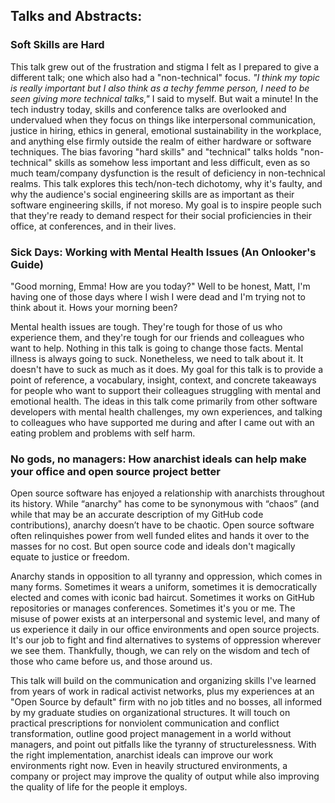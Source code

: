 ## Talks and Abstracts:
### Soft Skills are Hard
This talk grew out of the frustration and stigma I felt as I prepared to give a different talk; one which also had a "non-technical" focus. _"I think my topic is really important but I also think as a techy femme person, I need to be seen giving more technical talks,"_ I said to myself. But wait a minute! In the tech industry today, skills and conference talks are overlooked and undervalued when they focus on things like interpersonal communication, justice in hiring, ethics in general, emotional sustainability in the workplace, and anything else firmly outside the realm of either hardware or software techniques. The bias favoring "hard skills" and "technical" talks holds "non-technical" skills as somehow less important and less difficult, even as so much team/company dysfunction is the result of deficiency in non-technical realms. This talk explores this tech/non-tech dichotomy, why it's faulty, and why the audience's social engineering skills are as important as their software engineering skills, if not moreso. My goal is to inspire people such that they're ready to demand respect for their social proficiencies in their office, at conferences, and in their lives.

### Sick Days: Working with Mental Health Issues (An Onlooker's Guide) 
"Good morning, Emma! How are you today?" Well to be honest, Matt, I'm having one of those days where I wish I were dead and I'm trying not to think about it. Hows your morning been?

Mental health issues are tough. They're tough for those of us who experience them, and they're tough for our friends and colleagues who want to help. Nothing in this talk is going to change those facts. Mental illness is always going to suck. Nonetheless, we need to talk about it. It doesn't have to suck as much as it does. My goal for this talk is to provide a point of reference, a vocabulary, insight, context, and concrete takeaways for people who want to support their colleagues struggling with mental and emotional health. The ideas in this talk come primarily from other software developers with mental health challenges, my own experiences, and talking to colleagues who have supported me during and after I came out with an eating problem and problems with self harm.


### No gods, no managers: How anarchist ideals can help make your office and open source project better

Open source software has enjoyed a relationship with anarchists throughout its history. While “anarchy" has come to be synonymous with “chaos” (and while that may be an accurate description of my GitHub code contributions), anarchy doesn’t have to be chaotic. Open source software often relinquishes power from well funded elites and hands it over to the masses for no cost. But open source code and ideals don't magically equate to justice or freedom. 

Anarchy stands in opposition to all tyranny and oppression, which comes in many forms. Sometimes it wears a uniform, sometimes it is democratically elected and comes with iconic bad haircut. Sometimes it works on GitHub repositories or manages conferences. Sometimes it's you or me. The misuse of power exists at an interpersonal and systemic level, and many of us experience it daily in our office environments and open source projects. It's our job to fight and find alternatives to systems of oppression wherever we see them. Thankfully, though, we can rely on the wisdom and tech of those who came before us, and those around us.

This talk will build on the communication and organizing skills I've learned from years of work in radical activist networks, plus my experiences at an "Open Source by default" firm with no job titles and no bosses, all informed by my graduate studies on organizational structures. It will touch on practical prescriptions for nonviolent communication and conflict transformation, outline good project management in a world without managers, and point out pitfalls like the tyranny of structurelessness. With the right implementation, anarchist ideals can improve our work environments right now. Even in heavily structured environments, a company or project may improve the quality of output while also improving the quality of life for the people it employs.
